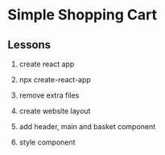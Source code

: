 # Simple Shopping Cart

## Lessons

1. create react app
  1. npx create-react-app
  2. remove extra files

2. create website layout
  1. add header, main and basket component
  2. style component